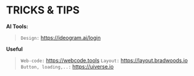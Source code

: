 # TRICKS & TIPS

**AI Tools:**
>`Design:` https://ideogram.ai/login

**Useful**
>`Web-code:` https://webcode.tools
>`Layout:` https://layout.bradwoods.io
>`Button, loading,..:` https://uiverse.io
